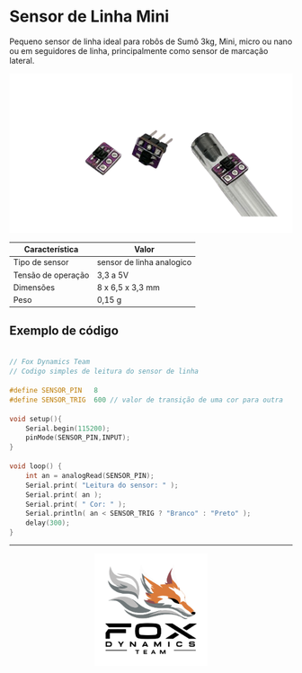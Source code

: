 # Sensor de Linha Mini  

Pequeno sensor de linha ideal para robôs de Sumô 3kg, Mini, micro ou nano ou em seguidores de linha, principalmente como sensor de marcação lateral.

![Alt text](imagens/sensor_linha.png)

| Característica         | Valor                 |
|------------------------|-----------------------|
| Tipo de sensor         | sensor de linha analogico  |
| Tensão de operação     | 3,3 a 5V      |
| Dimensões                | 8 x 6,5 x 3,3 mm    |
| Peso        | 0,15 g  |

## Exemplo de código

```c++

// Fox Dynamics Team
// Codigo simples de leitura do sensor de linha

#define SENSOR_PIN   8
#define SENSOR_TRIG  600 // valor de transição de uma cor para outra

void setup(){
    Serial.begin(115200);
    pinMode(SENSOR_PIN,INPUT);
}

void loop() {
    int an = analogRead(SENSOR_PIN);
    Serial.print( "Leitura do sensor: " );
    Serial.print( an );
    Serial.print( " Cor: " );
    Serial.println( an < SENSOR_TRIG ? "Branco" : "Preto" );
    delay(300);
}
```

---

<p align="center">
  <img src="../LogoFox.png" alt="Logo da Empresa" width="200px">
</p>

<!--- [Alt text](LogoFox.png) -->